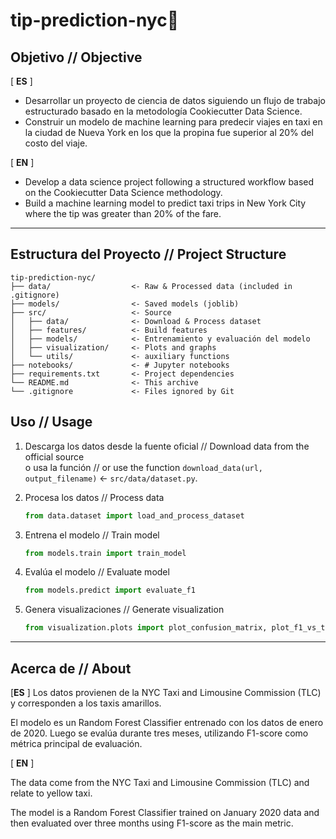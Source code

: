 # tip-prediction-nyc🗽
## Objetivo // Objective

[ **ES** ]
- Desarrollar un proyecto de ciencia de datos siguiendo un flujo de trabajo estructurado basado en la metodología Cookiecutter Data Science.
- Construir un modelo de machine learning para predecir viajes en taxi en la ciudad de Nueva York en los que la propina fue superior al 20% del costo del viaje.

[ **EN** ]
- Develop a data science project following a structured workflow based on the Cookiecutter Data Science methodology.
- Build a machine learning model to predict taxi trips in New York City where the tip was greater than 20% of the fare.  


---

## Estructura del Proyecto // Project Structure

```
tip-prediction-nyc/
├── data/                  <- Raw & Processed data (included in .gitignore) 
├── models/                <- Saved models (joblib)
├── src/                   <- Source 
│   ├── data/              <- Download & Process dataset
│   ├── features/          <- Build features
│   ├── models/            <- Entrenamiento y evaluación del modelo
│   ├── visualization/     <- Plots and graphs
│   └── utils/             <- auxiliary functions
├── notebooks/             <- # Jupyter notebooks
├── requirements.txt       <- Project dependencies
└── README.md              <- This archive
└── .gitignore             <- Files ignored by Git
```

## Uso // Usage

1. Descarga los datos desde la fuente oficial // Download data from the official source  
   o usa la función  // or use the function
   `download_data(url, output_filename)` <- `src/data/dataset.py`. 

2. Procesa los datos // Process data
   ```python
   from data.dataset import load_and_process_dataset
   ```

3. Entrena el modelo // Train model
   ```python
   from models.train import train_model
   ```

4. Evalúa el modelo // Evaluate model
   ```python
   from models.predict import evaluate_f1
   ```

5. Genera visualizaciones // Generate visualization
   ```python
   from visualization.plots import plot_confusion_matrix, plot_f1_vs_threshold, ...
   ```

---

##  Acerca de // About
[**ES** ]
Los datos provienen de la NYC Taxi and Limousine Commission (TLC) y corresponden a los taxis amarillos.

El modelo es un Random Forest Classifier entrenado con los datos de enero de 2020. Luego se evalúa durante tres meses, utilizando F1-score como métrica principal de evaluación.

[ **EN** ]

The data come from the NYC Taxi and Limousine Commission (TLC) and relate to yellow taxi.

The model is a Random Forest Classifier trained on January 2020 data and then evaluated over three months  using F1-score as the main metric.